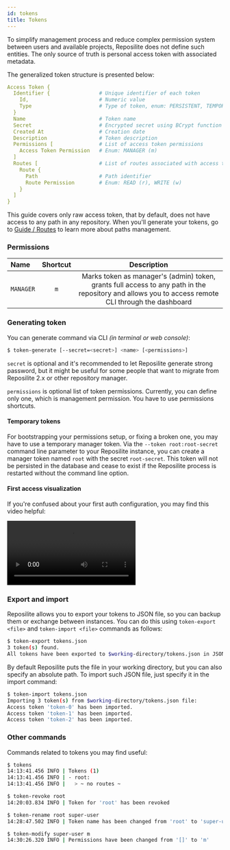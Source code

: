 ```yaml
---
id: tokens
title: Tokens
---
```


To simplify management process and reduce complex permission system between users and available projects, Reposilite does not define such entities. The only source of truth is personal access token with associated metadata. 

The generalized token structure is presented below:

```yaml
Access Token {
  Identifier {                # Unique identifier of each token
    Id,                       # Numeric value
    Type                      # Type of token, enum: PERSISTENT, TEMPORARY
  }
  Name                        # Token name
  Secret                      # Encrypted secret using BCrypt function
  Created At                  # Creation date
  Description                 # Token description
  Permissions [               # List of access token permissions
    Access Token Permission   # Enum: MANAGER (m)
  ]
  Routes [                    # List of routes associated with access token
    Route {
      Path                    # Path identifier
      Route Permission        # Enum: READ (r), WRITE (w)
    }
  ]
}
```

This guide covers only raw access token, that by default, does not have access to any path in any repository.
When you'll generate your tokens, go to [Guide / Routes](/guide/routes) to learn more about paths management.

### Permissions

| Name | Shortcut | Description |
| :--- | :--: | :---: |
| `MANAGER` | `m` | Marks token as manager's (admin) token, grants full access to any path in the repository and allows you to access remote CLI through the dashboard |

### Generating token
You can generate command via CLI _(in terminal or web console)_:

```bash
$ token-generate [--secret=<secret>] <name> [<permissions>]
```

`secret` is optional and it's recommended to let Reposilite generate strong password,
but it might be useful for some people that want to migrate from Reposilite 2.x or other repository manager.

`permissions` is optional list of token permissions. Currently, you can define only one, 
which is management permission. You have to use permissions shortcuts.

#### Temporary tokens
For bootstrapping your permissions setup, or fixing a broken one, you may have to use a temporary manager token. Via the `--token root:root-secret` command line parameter to your Reposilite instance, you can create a manager token named `root` with the secret `root-secret`. This token will not be persisted in the database and cease to exist if the Reposilite process is restarted without the command line option.

#### First access visualization
If you're confused about your first auth configuration, you may find this video helpful:

  <Spoiler title="Open visualization">
    <video controls>
      <source src="/images/guides/token-generate.webm" type="video/webm" />
      Your browser does not support the video tag.
    </video>
  </Spoiler>

### Export and import
Reposilite allows you to export your tokens to JSON file, so you can backup them or exchange between instances.
You can do this using `token-export <file>` and `token-import <file>` commands as follows:

```bash
$ token-export tokens.json
3 token(s) found.
All tokens have been exported to $working-directory/tokens.json in JSON format.
```

By default Reposilite puts the file in your working directory, but you can also specify an absolute path.
To import such JSON file, just specify it in the import command:

```bash
$ token-import tokens.json
Importing 3 token(s) from $working-directory/tokens.json file:
Access token 'token-0' has been imported.
Access token 'token-1' has been imported.
Access token 'token-2' has been imported.
```

### Other commands
Commands related to tokens you may find useful:

```bash
$ tokens
14:13:41.456 INFO | Tokens (1)
14:13:41.456 INFO | - root:
14:13:41.456 INFO |   > ~ no routes ~

$ token-revoke root
14:20:03.834 INFO | Token for 'root' has been revoked

$ token-rename root super-user
14:28:47.502 INFO | Token name has been changed from 'root' to 'super-user'

$ token-modify super-user m
14:30:26.320 INFO | Permissions have been changed from '[]' to 'm'
```